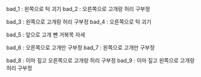 bad_1 : 왼쪽으로 턱 괴기
bad_2 : 오른쪽으로 고개랑 허리 구부정

bad_3 : 왼쪽으로 고개랑 허리 구부정
bad_4 : 오른쪽으로 턱 괴기

bad_5 : 앞으로 고개 뺀 거북목 자세

bad_6 : 오른쪽으로 고개만 구부정
bad_7 : 왼쪽으로 고개만 구부정

bad_8 : 이마 짚고 오른쪽으로 고개랑 허리 구부정
bad_9 : 이마 짚고 왼쪽으로 고개랑 허리 구부정